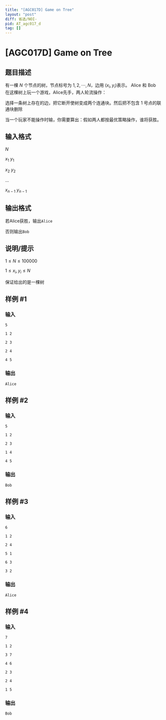 ```yaml
---
title: "[AGC017D] Game on Tree"
layout: "post"
diff: 省选/NOI-
pid: AT_agc017_d
tag: []
---
```


# [AGC017D] Game on Tree

## 题目描述

有一棵 $N$ 个节点的树，节点标号为 $1,2,⋯,N$，边用 $(x_i,y_i)$表示。 Alice 和 Bob 在这棵树上玩一个游戏，Alice先手，两人轮流操作：


选择一条树上存在的边，把它断开使树变成两个连通块。然后把不包含 $1$ 号点的联通块删除


当一个玩家不能操作时输，你需要算出：假如两人都按最优策略操作，谁将获胜。

## 输入格式

$N$

$x_1$ $y_1$

$x_2$ $y_2$

$...$

$x_{n-1}$ $y_{n-1}$

## 输出格式

若Alice获胜，输出```Alice```

否则输出```Bob```

## 说明/提示

$1 \leq N \leq 100000$

$1\leq x_i,y_i \leq N$

保证给出的是一棵树

## 样例 #1

### 输入

```
5
1 2
2 3
2 4
4 5
```

### 输出

```
Alice
```

## 样例 #2

### 输入

```
5
1 2
2 3
1 4
4 5
```

### 输出

```
Bob
```

## 样例 #3

### 输入

```
6
1 2
2 4
5 1
6 3
3 2
```

### 输出

```
Alice
```

## 样例 #4

### 输入

```
7
1 2
3 7
4 6
2 3
2 4
1 5
```

### 输出

```
Bob
```

